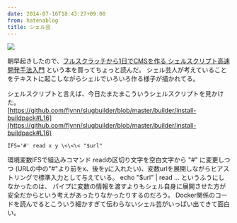 ```yaml
---
date: 2014-07-16T18:43:27+09:00
from: hatenablog
title: シェル芸
---
```

[![](http://ecx.images-amazon.com/images/I/51r6kpV26GL._AA258_PIkin4,BottomRight,-28,22_AA280_SH20_OU09_.jpg)](http://amazon.co.jp/o/ASIN/B00LBPGFJS/r7kamura07-22)

朝早起きしたので、[フルスクラッチから1日でCMSを作る シェルスクリプト高速開発手法入門](http://amazon.co.jp/o/ASIN/B00LBPGFJS/r7kamura07-22) という本を買ってちょっと読んだ。 シェル芸人が考えていることをテキストに起こしながらシェルでいろいろ作る様子が描かれてる。

シェルスクリプトと言えば、今日たまたまこういうシェルスクリプトを見かけた。  
[https://github.com/flynn/slugbuilder/blob/master/builder/install-buildpack#L16](https://github.com/flynn/slugbuilder/blob/master/builder/install-buildpack#L16)

```
IFS='#' read x y \<\<\< "$url"
```

環境変数IFSで組込みコマンド readの区切り文字を空白文字から "#" に変更しつつ (URLの中の"#"より前をx、後をyに入れたい)、変数urlを展開しながらヒアストリングで標準入力として与えている。 echo "$url" | read ... というふうにしなかったのは、 パイプに変数の情報を渡すよりもシェル自身に展開させた方が安全だからという考えがあったりなかったりするのだろう。 Docker関係のコードを読んでるとこういう細かすぎて伝わらないシェル芸がいっぱい出てきて面白い。

